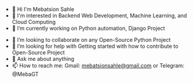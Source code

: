 <!-- ### Hi there 👋 -->

<!--
**mebsahle/mebsahle** is a ✨ _special_ ✨ repository because its `README.md` (this file) appears on your GitHub profile.

Here are some ideas to get you started:

- 🔭 I’m currently working on ...
- 🌱 I’m currently learning ...
- 👯 I’m looking to collaborate on ...
- 🤔 I’m looking for help with ...
- 💬 Ask me about ...
- 📫 How to reach me: ...
- 😄 Pronouns: ...
- ⚡ Fun fact: ...
-->
- 👋 Hi I'm Mebatsion Sahle
- 🧐 I'm interested in Backend Web Development, Machine Learning, and Cloud Computing
- 🔭 I’m currently working on Python automation, Django Project
<!-- 🔭 I’m currently working on Python automation, Data Science Project -->
<!-- 🌱 I’m currently learning Google Cloud Computing -->
- 👯 I’m looking to collaborate on any Open-Source Python Project
- 🤔 I’m looking for help with Getting started with how to contribute to Open-Source Project
- 💬 Ask me about anything
- 📫 How to reach me: Gmail: mebatsionsahle@gmail.com or Telegram: @MebaGT
